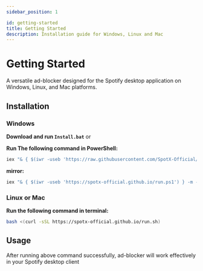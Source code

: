 ```yaml
---
sidebar_position: 1

id: getting-started 
title: Getting Started
description: Installation guide for Windows, Linux and Mac
---
```


# Getting Started

A versatile ad-blocker designed for the Spotify desktop application on Windows, Linux, and Mac platforms.

## Installation

### Windows

**Download and run `Install.bat`** or

**Run The following command in PowerShell:**

```bat
iex "& { $(iwr -useb 'https://raw.githubusercontent.com/SpotX-Official/spotx-official.github.io/main/run.ps1') } -new_theme"
```

**mirror:**

```bat
iex "& { $(iwr -useb 'https://spotx-official.github.io/run.ps1') } -m -new_theme"
```

### Linux or Mac

**Run the following command in terminal:**

```sh
bash <(curl -sSL https://spotx-official.github.io/run.sh)
```

## Usage

After running above command successfully, ad-blocker will work effectively in your Spotify desktop client

